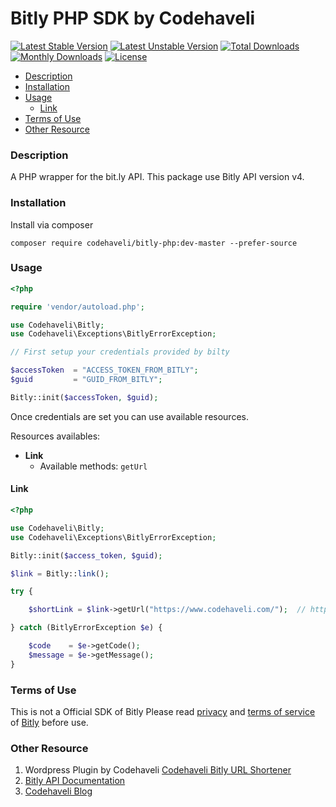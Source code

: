 

# Bitly PHP SDK by Codehaveli
[![Latest Stable Version](https://poser.pugx.org/codehaveli/bitly-php/v)](//packagist.org/packages/codehaveli/bitly-php)
[![Latest Unstable Version](https://poser.pugx.org/codehaveli/bitly-php/v/unstable)](//packagist.org/packages/codehaveli/bitly-php)
[![Total Downloads](https://poser.pugx.org/codehaveli/bitly-php/downloads)](//packagist.org/packages/codehaveli/bitly-php)
[![Monthly Downloads](https://poser.pugx.org/codehaveli/bitly-php/d/monthly)](//packagist.org/packages/codehaveli/bitly-php)
[![License](https://poser.pugx.org/codehaveli/bitly-php/license)](//packagist.org/packages/codehaveli/bitly-php)


* [Description](#description)
* [Installation](#installation)
* [Usage](#usage)
	* [Link](#link)
* [Terms of Use](#terms-of-use)
* [Other Resource](#other-resource)



### Description

A PHP wrapper for the bit.ly API. This package use Bitly API version v4.

### Installation

Install via composer

`composer require codehaveli/bitly-php:dev-master --prefer-source`

### Usage

```php
<?php

require 'vendor/autoload.php';

use Codehaveli\Bitly;
use Codehaveli\Exceptions\BitlyErrorException;

// First setup your credentials provided by bilty

$accessToken  = "ACCESS_TOKEN_FROM_BITLY";
$guid         = "GUID_FROM_BITLY";

Bitly::init($accessToken, $guid);
```

Once credentials are set you can use available resources.

Resources availables:

- **Link** 
  * Available methods: `getUrl`




#### Link

```php
<?php

use Codehaveli\Bitly;
use Codehaveli\Exceptions\BitlyErrorException;

Bitly::init($access_token, $guid);

$link = Bitly::link();

try {

	$shortLink = $link->getUrl("https://www.codehaveli.com/");  // https://bit.ly/3lF0yKR

} catch (BitlyErrorException $e) {

	$code    = $e->getCode();
	$message = $e->getMessage();
}
```

### Terms of Use
 
This is not a Official SDK of Bitly
Please read [privacy](https://bitly.com/pages/privacy) and [terms of service](https://bitly.com/pages/terms-of-service) of [Bitly](https://bitly.com/) before use.
### Other Resource
1. Wordpress Plugin by Codehaveli [Codehaveli Bitly URL Shortener](https://bit.ly/codehaveli-bitly-url-shortener) 
2. [Bitly API Documentation](https://dev.bitly.com/)
3. [Codehaveli Blog](https://www.codehaveli.com/blogs/)
